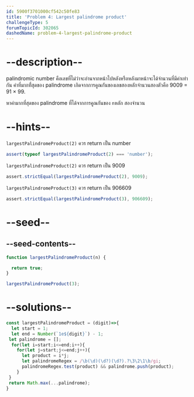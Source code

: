 ```yaml
---
id: 5900f3701000cf542c50fe83
title: 'Problem 4: Largest palindrome product'
challengeType: 5
forumTopicId: 302065
dashedName: problem-4-largest-palindrome-product
---
```


# --description--

palindromic number คือเลขที่ไม่ว่าจะอ่านจากหน้าไปหลังหรือหลังมาหน้าจะได้จำนวนที่มีค่าเท่ากัน ค่าที่มากที่่สุดของ palindrome เกิดจากการคูณกันของเลขสองหลักจำนวนสองตัวคือ 9009 = 91 × 99.

หาค่ามากที่สุดของ palindrome ที่ได้จากการคูณกันของ `n`หลัก สองจำนวน

# --hints--

`largestPalindromeProduct(2)` ควร return เป็น number

```js
assert(typeof largestPalindromeProduct(2) === 'number');
```

`largestPalindromeProduct(2)` ควร return เป็น 9009

```js
assert.strictEqual(largestPalindromeProduct(2), 9009);
```

`largestPalindromeProduct(3)` ควร return เป็น 906609

```js
assert.strictEqual(largestPalindromeProduct(3), 906609);
```

# --seed--

## --seed-contents--

```js
function largestPalindromeProduct(n) {

  return true;
}

largestPalindromeProduct(3);
```

# --solutions--

```js
const largestPalindromeProduct = (digit)=>{
  let start = 1;
  let end = Number(`1e${digit}`) - 1;
 let palindrome = [];
  for(let i=start;i<=end;i++){
    for(let j=start;j<=end;j++){
      let product = i*j;
      let palindromeRegex = /\b(\d)(\d?)(\d?).?\3\2\1\b/gi;
      palindromeRegex.test(product) && palindrome.push(product);
    }
 }
 return Math.max(...palindrome);
}
```
